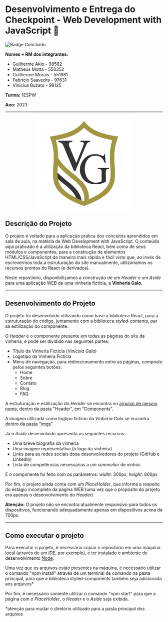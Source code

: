 # Desenvolvimento e Entrega do Checkpoint - Web Development with JavaScript :rooster:
![Badge Concluido](https://img.shields.io/badge/STATUS-CONCLUIDO-GREEN)

**Nomes + RM dos integrantes:**
- Guilherme Akio - 98582
- Matheus Motta - 550352
- Guilherme Morais - 551981
- Fabrício Saavedra - 97631	
- Vinicius Buzato - 99125

**Turma:** 1ESPW

**Ano:** 2023
___
<p align="center">
<img src="./src/imgs/Logo%20vinicola%20galo.png" align=center width="300px" height="auto">
</p>

## Descrição do Projeto
O projeto é voltado para a aplicação prática dos conceitos aprendidos em sala de aula, na matéria de Web Development with JavaScript. O conteúdo aqui praticado é a utilização da biblioteca React, bem como de seus módulos e componentes, para a construção de elementos HTML/CSS/JavaScript de maneira mais rápida e fácil visto que, ao invés de escrevermos toda a estruturação do site manualmente, utilizaríamos os recursos prontos do React (e derivados).

Neste repostiório, disponibilizamos a construção de um _Header_ e um _Aside_ para uma aplicação WEB de uma vinheria fictícia, a **Vinheria Galo.**
___
## Desenvolvimento do Projeto
O projeto foi desenvolvido utilizando como base a biblioteca React, para a estruturação do código, juntamente com a biblioteca _styled-contents_, par aa estilização do componente.

O _Header_ é o componente presente em todas as páginas do site da vinheria, e pode ser dividido nas seguintes partes:
- Título da Vinheria Fictícia (_Vinícola Galo_)
- Logotipo da Vinheira Fictícia
- Menu de navegação, para redirecionamento entre as páginas, composto pelos seguintes botões:
  - Home
  - Sobre
  - Contato
  - Blog
  - FAQ 

A estruturação e estilização do _Header_ se encontra no [arquivo de mesmo nome]("./src/components/Header/index.js"), dentro da pasta "Header", em "Components".

A imagem utilizada como logtipo fictício da _Vinheria Galo_ se encontra dentro da [pasta "imgs"](./src/imgs/Logo%20vinicola%20galo.png)

Já o _Aside_ desenvolvido apresenta os seguintes recursos:
- Uma breve biografia da vinheria
- Uma imagem representativa (o logo da vinheira)
- Links para as redes sociais dosa desenvolvedores do projeto (GitHub e LinkedIn)
- Lista de competências necessárias a um _sommelier_ de vinhos

 E o componente foi feito com os parâmetros: _widht_: 300px, _height_: 800px

Por fim, o projeto ainda conta com um _PlaceHolder_, que informa a respeito do estágio incompleto da página WEB (uma vez que o propósito do projeto era apenas o desenvolvimento do _Header_)

**Atenção:** O projeto não se encontra atualmente responsivo para todos os dispositivos, funcionando adequadamente apenas em dispositivos acima de 700px.
___
## Como executar o projeto
Para executar o projeto, é necessário copiar o repositório em uma máquina local (através de um _IDE_, por exemplo), e ter instalado o ambiente de desenvolvimento [Node](https://nodejs.org/en).

Uma vez que os arquivos estão presentes na máquina, é necessário utilizar o comando "npm install" através de um terminal de comando na pasta principal, para que a biblioteca styled-components também seja adicionada aos arquivos*

Por fim, é necessário somente utilizar o comando "npm start" para que a página com o _PlaceHolder_, o _Header_ e o _Aside_ seja exibida.

*atenção para mudar o diretório utilizado para a pasta principal dos arquivos

